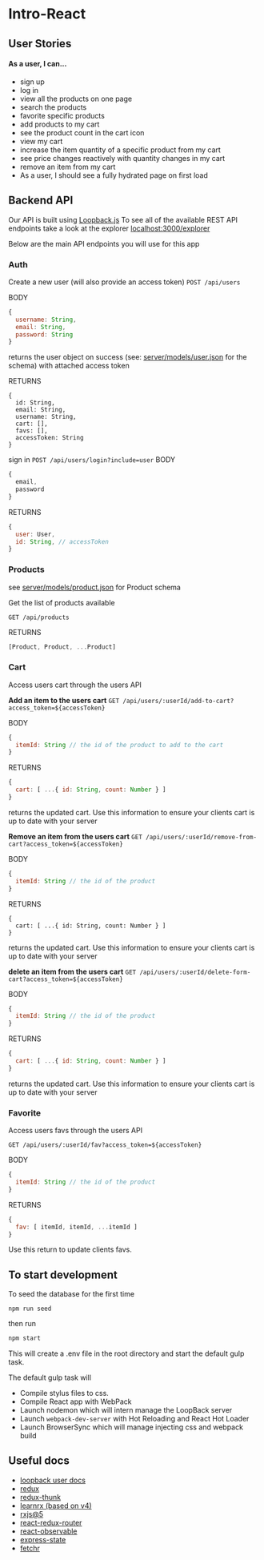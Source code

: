 # Intro-React

## User Stories

#### As a user, I can...
* sign up
* log in
* view all the products on one page
* search the products
* favorite specific products
* add products to my cart
* see the product count in the cart icon
* view my cart
* increase the item quantity of a specific product from my cart
* see price changes reactively with quantity changes in my cart
* remove an item from my cart
* As a user, I should see a fully hydrated page on first load


## Backend API

Our API is built using [Loopback.js](https://github.com/strongloop/loopback)
To see all of the available REST API endpoints take a look at the explorer [localhost:3000/explorer](localhost:3000/explorer)

Below are the main API endpoints you will use for this app

### Auth

Create a new user (will also provide an access token)
`POST /api/users`

BODY

```js
{
  username: String,
  email: String,
  password: String
}
```

returns the user object on success (see: [server/models/user.json](server/models/user.json) for the schema) with attached access token

RETURNS

```
{
  id: String,
  email: String,
  username: String,
  cart: [],
  favs: [],
  accessToken: String
}
```

sign in `POST /api/users/login?include=user`
BODY

```js
{
  email,
  password
}
```

RETURNS

```js
{
  user: User,
  id: String, // accessToken
}
```

### Products

see [server/models/product.json](server/models/product.json) for Product schema

Get the list of products available

`GET /api/products`

RETURNS

```js
[Product, Product, ...Product]

```

### Cart

Access users cart through the users API

**Add an item to the users cart**
`GET /api/users/:userId/add-to-cart?access_token=${accessToken}`

BODY


```js
{
  itemId: String // the id of the product to add to the cart
}
```

RETURNS

```js
{
  cart: [ ...{ id: String, count: Number } ]
}
```

returns the updated cart. Use this information to ensure your clients cart is up
to date with your server


**Remove an item from the users cart**
`GET /api/users/:userId/remove-from-cart?access_token=${accessToken}`

BODY

```js
{
  itemId: String // the id of the product
}
```

RETURNS

```
{
  cart: [ ...{ id: String, count: Number } ]
}
```

returns the updated cart. Use this information to ensure your clients cart is up
to date with your server

**delete an item from the users cart**
`GET /api/users/:userId/delete-form-cart?access_token=${accessToken}`

BODY

```js
{
  itemId: String // the id of the product
}
```

RETURNS

```js
{
  cart: [ ...{ id: String, count: Number } ]
}
```

returns the updated cart. Use this information to ensure your clients cart is up
to date with your server

### Favorite
Access users favs through the users API

`GET /api/users/:userId/fav?access_token=${accessToken}`

BODY

```js
{
  itemId: String // the id of the product
}
```

RETURNS

```js
{
  fav: [ itemId, itemId, ...itemId ]
}
```

Use this return to update clients favs.

## To start development
To seed the database for the first time

```
npm run seed
```
then run

```bash
npm start
```

This will create a .env file in the root directory and start the default gulp
task.

The default gulp task will

* Compile stylus files to css.
* Compile React app with WebPack
* Launch nodemon which will intern manage the LoopBack server
* Launch `webpack-dev-server` with Hot Reloading and React Hot Loader
* Launch BrowserSync which will manage injecting css and webpack build


## Useful docs

* [loopback user docs](https://docs.strongloop.com/display/APIC/User+REST+API)
* [redux](http://redux.js.org/docs/)
* [redux-thunk](https://github.com/gaearon/redux-thunk)
* [learnrx (based on v4)](http://reactivex.io/learnrx/)
* [rxjs@5](http://reactivex.io/rxjs/)
* [react-redux-router](https://github.com/reactjs/react-router-redux)
* [react-observable](https://redux-observable.js.org/)
* [express-state](https://github.com/yahoo/express-state)
* [fetchr](https://github.com/yahoo/fetchr)
